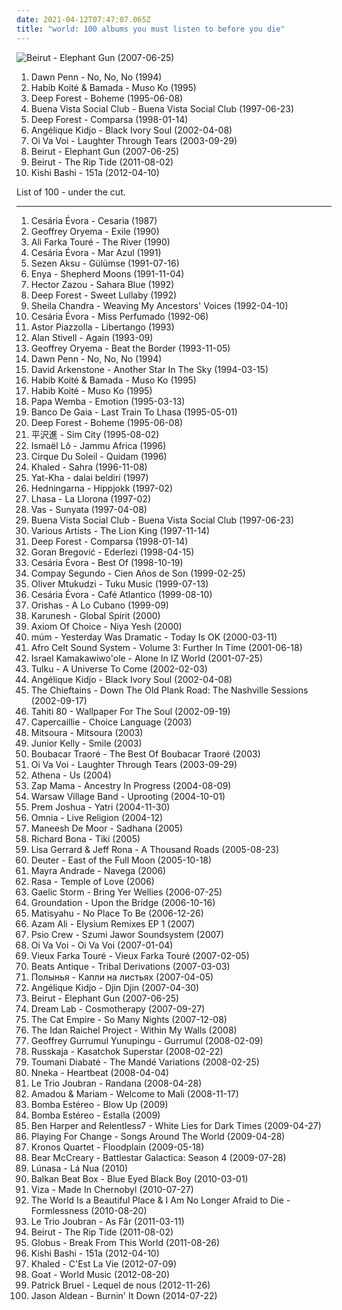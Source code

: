 ```yaml
---
date: 2021-04-12T07:47:07.065Z
title: "world: 100 albums you must listen to before you die"
---
```

![Beirut - Elephant Gun (2007-06-25)](http://coverartarchive.org/release/c3085de3-262f-360f-84bd-e007c682f043/9700126803-500.jpg "Beirut - Elephant Gun (2007-06-25)")
<ol class="albums">
<li data-cover="https://img.discogs.com/O1muWhnZKfzIgMNNroXNC1PnqYQ=/fit-in/301x300/filters:strip_icc():format(jpeg):mode_rgb():quality(90)/discogs-images/R-551112-1130442758.jpeg.jpg" data-tags="world, 90s, reggea, toi dub" role="button">Dawn Penn - No, No, No (1994)</li>
<li data-cover="http://coverartarchive.org/release/e7b9bda4-8a40-45cd-b624-1a689c6cd01e/10900710681-500.jpg" data-tags="africa, world" role="button">Habib Koité & Bamada - Muso Ko (1995)</li>
<li data-cover="http://coverartarchive.org/release/7a1234c0-0c18-3394-bbe1-1204f616bec2/1270264448-500.jpg" data-tags="new age, world" role="button">Deep Forest - Boheme (1995-06-08)</li>
<li data-cover="http://coverartarchive.org/release/9b6e7b6f-920c-4da9-a378-fc48944d3ea8/4505336738-500.jpg" data-tags="latin, cuban" role="button">Buena Vista Social Club - Buena Vista Social Club (1997-06-23)</li>
<li data-cover="http://coverartarchive.org/release/5a623c8d-7878-3d2a-8d87-60b5a31340e8/12921336614-500.jpg" data-tags="world, new age" role="button">Deep Forest - Comparsa (1998-01-14)</li>
<li data-cover="https://via.placeholder.com/450" data-tags="african" role="button">Angélique Kidjo - Black Ivory Soul (2002-04-08)</li>
<li data-cover="https://img.discogs.com/CYWXnnOLgzBU6l5Xxflmh3bL9cw=/fit-in/600x600/filters:strip_icc():format(jpeg):mode_rgb():quality(90)/discogs-images/R-5084192-1384054235-2279.jpeg.jpg" data-tags="chillout, world" role="button">Oi Va Voi - Laughter Through Tears (2003-09-29)</li>
<li data-cover="http://coverartarchive.org/release/c3085de3-262f-360f-84bd-e007c682f043/9700126803-500.jpg" data-tags="indie" role="button">Beirut - Elephant Gun (2007-06-25)</li>
<li data-cover="http://coverartarchive.org/release/3c763b64-12d2-4c61-9d4b-11eb06c2138d/13215984516-500.jpg" data-tags="indie, folk" role="button">Beirut - The Rip Tide (2011-08-02)</li>
<li data-cover="http://coverartarchive.org/release/80d6bd71-6b59-42c5-b8cd-c1c02c763558/2788223281-500.jpg" data-tags="indie, experimental" role="button">Kishi Bashi - 151a (2012-04-10)</li>
</ol>
List of 100 - under the cut.
<!-- more -->

_________________

<ol class="albums">
<li data-cover="http://coverartarchive.org/release/81551f1f-bc75-4bde-a10b-baf0a1d2c60b/15847482847-500.jpg" data-tags="latin, cabo verde" role="button">
Cesária Évora - Cesaria (1987)
</li>
<li data-cover="http://coverartarchive.org/release/a2d7aafd-96bc-3727-babd-440bab8a11c4/10012177305-500.jpg" data-tags="world, african" role="button">
Geoffrey Oryema - Exile (1990)
</li>
<li data-cover="https://via.placeholder.com/450" data-tags="mali" role="button">
Ali Farka Touré - The River (1990)
</li>
<li data-cover="http://coverartarchive.org/release/3f01ae30-cf9e-3ce5-a23e-6c6b71e84b3b/1719488913-500.jpg" data-tags="world" role="button">
Cesária Évora - Mar Azul (1991)
</li>
<li data-cover="http://coverartarchive.org/release/94402af0-4060-44e9-b58f-74a8624a5d9a/5815974344-500.jpg" data-tags="pop" role="button">
Sezen Aksu - Gülümse (1991-07-16)
</li>
<li data-cover="http://coverartarchive.org/release/2fbbe6b7-5679-33cf-a084-ee4bd5429807/16797026280-500.jpg" data-tags="celtic, new age" role="button">
Enya - Shepherd Moons (1991-11-04)
</li>
<li data-cover="http://coverartarchive.org/release/d5428e48-d058-4e78-8a23-a6253c6d27a4/1425087866-500.jpg" data-tags="ambient, world, spoken word" role="button">
Hector Zazou - Sahara Blue (1992)
</li>
<li data-cover="http://coverartarchive.org/release/554f927e-e45b-4ae0-9b5f-37301f05a5ce/1270310275-500.jpg" data-tags="electronic, world, ambient" role="button">
Deep Forest - Sweet Lullaby (1992)
</li>
<li data-cover="http://coverartarchive.org/release/302e8389-36b3-33b4-83d5-28ddc34c2fdb/3491078394-500.jpg" data-tags="indian" role="button">
Sheila Chandra - Weaving My Ancestors' Voices (1992-04-10)
</li>
<li data-cover="https://img.discogs.com/zIvtevA9FP8KzbGfE71GX8GYb2s=/fit-in/600x438/filters:strip_icc():format(jpeg):mode_rgb():quality(90)/discogs-images/R-6735984-1486318191-6142.jpeg.jpg" data-tags="cabo verde, latin" role="button">
Cesária Évora - Miss Perfumado (1992-06)
</li>
<li data-cover="http://coverartarchive.org/release/ba8bf2f1-162f-4761-9a5c-5c7a46cebc41/5647298054-500.jpg" data-tags="tango, tango nuevo" role="button">
Astor Piazzolla - Libertango (1993)
</li>
<li data-cover="http://coverartarchive.org/release/4394f7b7-bd91-4742-88a7-bfd334133bc3/9155296198-500.jpg" data-tags="celtic, world, alan stivell" role="button">
Alan Stivell - Again (1993-09)
</li>
<li data-cover="https://img.discogs.com/nWkKpelqGc14OI4pl0TgzNMAYHE=/fit-in/600x591/filters:strip_icc():format(jpeg):mode_rgb():quality(90)/discogs-images/R-1633864-1374129489-4245.jpeg.jpg" data-tags="african music, world, afrika" role="button">
Geoffrey Oryema - Beat the Border (1993-11-05)
</li>
<li data-cover="https://img.discogs.com/O1muWhnZKfzIgMNNroXNC1PnqYQ=/fit-in/301x300/filters:strip_icc():format(jpeg):mode_rgb():quality(90)/discogs-images/R-551112-1130442758.jpeg.jpg" data-tags="world, 90s, reggea, toi dub" role="button">
Dawn Penn - No, No, No (1994)
</li>
<li data-cover="http://coverartarchive.org/release/7cb91932-1464-4c12-8d7b-b411e8230d3c/6951145597-500.jpg" data-tags="world, new age, symphonic, celtic, sun and moon and stars and outer space, another star in the sky- david arkenstone, leo perez" role="button">
David Arkenstone - Another Star In The Sky (1994-03-15)
</li>
<li data-cover="http://coverartarchive.org/release/e7b9bda4-8a40-45cd-b624-1a689c6cd01e/10900710681-500.jpg" data-tags="africa, world" role="button">
Habib Koité & Bamada - Muso Ko (1995)
</li>
<li data-cover="https://img.discogs.com/CIAnwrueemNGfjRFkALzNKhKebY=/fit-in/600x545/filters:strip_icc():format(jpeg):mode_rgb():quality(90)/discogs-images/R-5489225-1394701792-7654.jpeg.jpg" data-tags="world, africa" role="button">
Habib Koité - Muso Ko (1995)
</li>
<li data-cover="https://img.discogs.com/6LtB2S7zZZ2tn1GtSwiz_2RjKP0=/fit-in/600x599/filters:strip_icc():format(jpeg):mode_rgb():quality(90)/discogs-images/R-3996436-1353667610-2460.jpeg.jpg" data-tags="world" role="button">
Papa Wemba - Emotion (1995-03-13)
</li>
<li data-cover="http://coverartarchive.org/release/7677b6b3-b1a9-3285-bb88-f1d962baced8/10364484101-500.jpg" data-tags="world:beats, electronic, ambient" role="button">
Banco De Gaia - Last Train To Lhasa (1995-05-01)
</li>
<li data-cover="http://coverartarchive.org/release/7a1234c0-0c18-3394-bbe1-1204f616bec2/1270264448-500.jpg" data-tags="new age, world" role="button">
Deep Forest - Boheme (1995-06-08)
</li>
<li data-cover="http://coverartarchive.org/release/6c3f2e03-0185-41e8-b29b-1b2d4e12779a/14920646509-500.jpg" data-tags="experimental, world" role="button">
平沢進 - Sim City (1995-08-02)
</li>
<li data-cover="https://img.discogs.com/hhUC5MuJ4ResnSGsifa3drRdZZc=/fit-in/500x500/filters:strip_icc():format(jpeg):mode_rgb():quality(90)/discogs-images/R-4722373-1416128909-5697.jpeg.jpg" data-tags="african" role="button">
Ismaël Lô - Jammu Africa (1996)
</li>
<li data-cover="http://coverartarchive.org/release/b5fc598e-aad1-320f-b5ea-7f8e284981de/27707854730-500.jpg" data-tags="soundtrack, instrumental, ambient, circus" role="button">
Cirque Du Soleil - Quidam (1996)
</li>
<li data-cover="https://via.placeholder.com/450" data-tags="arabic" role="button">
Khaled - Sahra (1996-11-08)
</li>
<li data-cover="https://img.discogs.com/8d8f8f69c0b35de09d8b8b063a3d2cd54dd9e234/images/spacer.gif" data-tags="world, throat singing" role="button">
Yat-Kha - dalai beldiri (1997)
</li>
<li data-cover="https://img.discogs.com/s11WZMdGv-m2c9y4ffXW7KRHnM0=/fit-in/170x170/filters:strip_icc():format(jpeg):mode_rgb():quality(90)/discogs-images/R-1003655-1182947062.jpeg.jpg" data-tags="swedish, folk, world, scandinavian, nordic ethno grooves, nordic folk, mycds, because i was brainwashed by folk musicians, albums that shaped my taste in music" role="button">
Hedningarna - Hippjokk (1997-02)
</li>
<li data-cover="http://coverartarchive.org/release/6025a2f5-91b2-4a23-b314-9ef6c75daffe/25855299022-500.jpg" data-tags="lhasa, spanish, female vocalists, latin" role="button">
Lhasa - La Llorona (1997-02)
</li>
<li data-cover="http://coverartarchive.org/release/db18ce9e-4bd5-43b7-869f-35e4e83423ab/3460033404-500.jpg" data-tags="world, ethnic, ethereal" role="button">
Vas - Sunyata (1997-04-08)
</li>
<li data-cover="http://coverartarchive.org/release/9b6e7b6f-920c-4da9-a378-fc48944d3ea8/4505336738-500.jpg" data-tags="latin, cuban" role="button">
Buena Vista Social Club - Buena Vista Social Club (1997-06-23)
</li>
<li data-cover="http://coverartarchive.org/release/01e97e43-dc06-4e7e-8541-976064584683/9301874559-500.jpg" data-tags="soundtrack, disney" role="button">
Various Artists - The Lion King (1997-11-14)
</li>
<li data-cover="http://coverartarchive.org/release/5a623c8d-7878-3d2a-8d87-60b5a31340e8/12921336614-500.jpg" data-tags="world, new age" role="button">
Deep Forest - Comparsa (1998-01-14)
</li>
<li data-cover="https://via.placeholder.com/450" data-tags="balkan" role="button">
Goran Bregović - Ederlezi (1998-04-15)
</li>
<li data-cover="http://coverartarchive.org/release/9d255979-2c83-4e1f-91d2-7d7b3faf0a9f/11408081526-500.jpg" data-tags="80s, world, latin, 90s, african, female vocalist, compilation, cape verdean, coladeira, moma" role="button">
Cesária Évora - Best Of (1998-10-19)
</li>
<li data-cover="http://coverartarchive.org/release/dba2993e-4530-483c-a173-1d6704264472/2720958236-500.jpg" data-tags="latin, cuba" role="button">
Compay Segundo - Cien Años de Son (1999-02-25)
</li>
<li data-cover="http://coverartarchive.org/release/478daf63-c8cd-47a0-b319-e69f78f7b40c/15535648338-500.jpg" data-tags="african, world" role="button">
Oliver Mtukudzi - Tuku Music (1999-07-13)
</li>
<li data-cover="https://img.discogs.com/eiWK3lRVlISXDy75hUMOXdHQWkM=/fit-in/475x480/filters:strip_icc():format(jpeg):mode_rgb():quality(90)/discogs-images/R-5228597-1388162405-1404.jpeg.jpg" data-tags="latin, morna, world, cape verdean" role="button">
Cesária Évora - Café Atlantico (1999-08-10)
</li>
<li data-cover="http://coverartarchive.org/release/42579a94-0d4b-3138-8e4f-cc618643d87f/8121657097-500.jpg" data-tags="cuban" role="button">
Orishas - A Lo Cubano (1999-09)
</li>
<li data-cover="https://via.placeholder.com/450" data-tags="new age" role="button">
Karunesh - Global Spirit (2000)
</li>
<li data-cover="http://coverartarchive.org/release/9133ee05-ba79-4d1e-9137-2aeb1ca4767b/3134702383-500.jpg" data-tags="instrumental, ambient, world, world fusion, persian, world music: persian, world tribal" role="button">
Axiom Of Choice - Niya Yesh (2000)
</li>
<li data-cover="https://img.discogs.com/4A7pxX5IPWZyBTGjz_ivrmyVXi8=/fit-in/600x600/filters:strip_icc():format(jpeg):mode_rgb():quality(90)/discogs-images/R-28802-1300556819.jpeg.jpg" data-tags="ambient, glitch, electronica, post-rock" role="button">
múm - Yesterday Was Dramatic - Today Is OK (2000-03-11)
</li>
<li data-cover="http://coverartarchive.org/release/5e044665-039f-4821-9f8f-d0b2eecd7fc1/4269686549-500.jpg" data-tags="world" role="button">
Afro Celt Sound System - Volume 3: Further In Time (2001-06-18)
</li>
<li data-cover="http://coverartarchive.org/release/6018533d-2cc6-42e4-9a10-fab945f8c5fe/4412087433-500.jpg" data-tags="ukulele, iz" role="button">
Israel Kamakawiwo'ole - Alone In IZ World (2001-07-25)
</li>
<li data-cover="http://coverartarchive.org/release/f1754d8a-ae7f-4472-b1b0-9dcdeb88336f/17891541211-500.jpg" data-tags="world, ethnic and world fusion, new age" role="button">
Tulku - A Universe To Come (2002-02-03)
</li>
<li data-cover="https://via.placeholder.com/450" data-tags="african" role="button">
Angélique Kidjo - Black Ivory Soul (2002-04-08)
</li>
<li data-cover="http://coverartarchive.org/release/b69a0751-8747-421e-9e2e-a72624534653/26818208829-500.jpg" data-tags="celtic" role="button">
The Chieftains - Down The Old Plank Road: The Nashville Sessions (2002-09-17)
</li>
<li data-cover="https://img.discogs.com/wJR05WoknYFTK0ULbCWEd_UrEsI=/fit-in/600x592/filters:strip_icc():format(jpeg):mode_rgb():quality(90)/discogs-images/R-602757-1137256458.jpeg.jpg" data-tags="indie pop" role="button">
Tahiti 80 - Wallpaper For The Soul (2002-09-19)
</li>
<li data-cover="http://coverartarchive.org/release/9693a9e6-e27d-4039-b655-441066c2bcf3/21357485950-500.jpg" data-tags="celtic, scottish" role="button">
Capercaillie - Choice Language (2003)
</li>
<li data-cover="http://coverartarchive.org/release/26ab8ec0-f514-3f23-bd60-d10766fb3980/11626615034-500.jpg" data-tags="folk, world, electro folk" role="button">
Mitsoura - Mitsoura (2003)
</li>
<li data-cover="https://via.placeholder.com/450" data-tags="reggae" role="button">
Junior Kelly - Smile (2003)
</li>
<li data-cover="https://via.placeholder.com/450" data-tags="mali, world, african, blues" role="button">
Boubacar Traoré - The Best Of Boubacar Traoré (2003)
</li>
<li data-cover="https://img.discogs.com/CYWXnnOLgzBU6l5Xxflmh3bL9cw=/fit-in/600x600/filters:strip_icc():format(jpeg):mode_rgb():quality(90)/discogs-images/R-5084192-1384054235-2279.jpeg.jpg" data-tags="chillout, world" role="button">
Oi Va Voi - Laughter Through Tears (2003-09-29)
</li>
<li data-cover="https://img.discogs.com/uHbeU2Oii_xPHRDqgC6hm4rLLnU=/fit-in/398x400/filters:strip_icc():format(jpeg):mode_rgb():quality(90)/discogs-images/R-2522020-1288603736.jpeg.jpg" data-tags="alternative, world, ska, turkish" role="button">
Athena - Us (2004)
</li>
<li data-cover="http://coverartarchive.org/release/34361b26-4ca9-3bcf-81ff-95ced75c64cf/15472233585-500.jpg" data-tags="world" role="button">
Zap Mama - Ancestry In Progress (2004-08-09)
</li>
<li data-cover="http://coverartarchive.org/release/5342a9c2-04fa-4f66-bd3e-919526bd656b/14989235423-500.jpg" data-tags="folk, world" role="button">
Warsaw Village Band - Uprooting (2004-10-01)
</li>
<li data-cover="https://img.discogs.com/a5wLz1TYsCWirIhx4DttB4CZ1jI=/fit-in/355x351/filters:strip_icc():format(jpeg):mode_rgb():quality(90)/discogs-images/R-744696-1154424631.jpeg.jpg" data-tags="ambient, fusion, world, meditation" role="button">
Prem Joshua - Yatri (2004-11-30)
</li>
<li data-cover="http://coverartarchive.org/release/2e3d697f-bd7e-425c-8038-62acb798dacc/25358241319-500.jpg" data-tags="folk, world, pagan, celtic" role="button">
Omnia - Live Religion (2004-12)
</li>
<li data-cover="http://coverartarchive.org/release/8ac84573-eaec-4b81-8624-dca8050e30ea/27248310973-500.jpg" data-tags="maneesh de moor" role="button">
Maneesh De Moor - Sadhana (2005)
</li>
<li data-cover="https://img.discogs.com/68hQhoX74n_1hpqXDpGjnNHC9Qs=/fit-in/600x593/filters:strip_icc():format(jpeg):mode_rgb():quality(90)/discogs-images/R-2518618-1538807095-7875.jpeg.jpg" data-tags="jazz, fusion, richard bona" role="button">
Richard Bona - Tiki (2005)
</li>
<li data-cover="http://coverartarchive.org/release/3b803df2-86cb-4106-91b1-1c269b1776fc/18247981407-500.jpg" data-tags="ambient, female vocalists, world, new age, ethereal, world fusion, neo-classical, heavenly voices, lisa gerrard" role="button">
Lisa Gerrard & Jeff Rona - A Thousand Roads (2005-08-23)
</li>
<li data-cover="https://img.discogs.com/zrHhI4AAuvdXMs0udXX1cObnsyg=/fit-in/597x595/filters:strip_icc():format(jpeg):mode_rgb():quality(90)/discogs-images/R-2865155-1304634115.jpeg.jpg" data-tags="new age, meditation, relax" role="button">
Deuter - East of the Full Moon (2005-10-18)
</li>
<li data-cover="https://via.placeholder.com/450" data-tags="africa, cape verdean" role="button">
Mayra Andrade - Navega (2006)
</li>
<li data-cover="https://via.placeholder.com/450" data-tags="new age, world, meditative" role="button">
Rasa - Temple of Love (2006)
</li>
<li data-cover="http://coverartarchive.org/release/298b2b1e-d3cf-4dec-be0b-1803064a093f/8915966727-500.jpg" data-tags="irish, celtic rock" role="button">
Gaelic Storm - Bring Yer Wellies (2006-07-25)
</li>
<li data-cover="https://img.discogs.com/U58zUfHQR-hwVyCndesWQVtilIo=/fit-in/300x271/filters:strip_icc():format(jpeg):mode_rgb():quality(90)/discogs-images/R-4215651-1421433469-3950.jpeg.jpg" data-tags="reggae, roots reggae" role="button">
Groundation - Upon the Bridge (2006-10-16)
</li>
<li data-cover="https://img.discogs.com/hDPyAXslSo8VoCOlPJLDfm3K5K4=/fit-in/571x568/filters:strip_icc():format(jpeg):mode_rgb():quality(90)/discogs-images/R-924934-1173714736.jpeg.jpg" data-tags="reggae" role="button">
Matisyahu - No Place To Be (2006-12-26)
</li>
<li data-cover="http://coverartarchive.org/release/8a67de40-8935-4010-8bf3-79b6f481eedb/14957835969-500.jpg" data-tags="world, ethereal, female vocalists, ethnic, new age" role="button">
Azam Ali - Elysium Remixes EP 1 (2007)
</li>
<li data-cover="https://img.discogs.com/SwsRLSUxpQnLPYyCoAX1v2VheJo=/fit-in/600x541/filters:strip_icc():format(jpeg):mode_rgb():quality(90)/discogs-images/R-4088251-1482529659-6573.jpeg.jpg" data-tags="world, indie folk" role="button">
Psio Crew - Szumi Jawor Soundsystem (2007)
</li>
<li data-cover="http://coverartarchive.org/release/bfc2c829-0cc0-4a7e-82e8-bbf3bf9b4f3d/23824074944-500.jpg" data-tags="balkan" role="button">
Oi Va Voi - Oi Va Voi (2007-01-04)
</li>
<li data-cover="http://coverartarchive.org/release/419e1706-ac4a-4c4f-9e5c-1296706d7af4/17176590778-500.jpg" data-tags="african, desert blues" role="button">
Vieux Farka Touré - Vieux Farka Touré (2007-02-05)
</li>
<li data-cover="https://img.discogs.com/P-cjDmV89ekBHaykxJzJK7n9K5Q=/fit-in/600x533/filters:strip_icc():format(jpeg):mode_rgb():quality(90)/discogs-images/R-1565986-1228865041.jpeg.jpg" data-tags="electronic, bellydance, tribal fusion, beats antique" role="button">
Beats Antique - Tribal Derivations (2007-03-03)
</li>
<li data-cover="http://coverartarchive.org/release/6b7201de-f3e4-4101-9a9f-322ccf100096/17529416004-500.jpg" data-tags="folk, world, russian" role="button">
Полынья - Капли на листьях (2007-04-05)
</li>
<li data-cover="https://img.discogs.com/-5jtMn-wD446yzhMlSbS9DWLnCY=/fit-in/300x300/filters:strip_icc():format(jpeg):mode_rgb():quality(90)/discogs-images/R-9028379-1473531727-7941.jpeg.jpg" data-tags="african, world" role="button">
Angélique Kidjo - Djin Djin (2007-04-30)
</li>
<li data-cover="http://coverartarchive.org/release/c3085de3-262f-360f-84bd-e007c682f043/9700126803-500.jpg" data-tags="indie" role="button">
Beirut - Elephant Gun (2007-06-25)
</li>
<li data-cover="http://coverartarchive.org/release/9a9f60dd-c556-457a-96f4-937f2f70a14e/10435093286-500.jpg" data-tags="ambient, world, psychill, female vocals" role="button">
Dream Lab - Cosmotherapy (2007-09-27)
</li>
<li data-cover="http://coverartarchive.org/release/60c75797-7ea4-4a9d-83f5-b25dea1c4bce/2067224068-500.jpg" data-tags="funk, ska, jazz" role="button">
The Cat Empire - So Many Nights (2007-12-08)
</li>
<li data-cover="https://img.discogs.com/zGuEGuR2NeFbeDbzNq2N9Ebc4Ak=/fit-in/600x536/filters:strip_icc():format(jpeg):mode_rgb():quality(90)/discogs-images/R-5555085-1471461451-6965.png.jpg" data-tags="world" role="button">
The Idan Raichel Project - Within My Walls (2008)
</li>
<li data-cover="http://coverartarchive.org/release/89f2b2dc-1c20-4643-af17-2c09f80c1fb9/19301338298-500.jpg" data-tags="folk, acoustic, world, aboriginal, angelic, gramusels favourites, the best of, investig" role="button">
Geoffrey Gurrumul Yunupingu - Gurrumul (2008-02-09)
</li>
<li data-cover="https://img.discogs.com/61TZ4NOUkd5hdKOXUrZPGW-YioI=/fit-in/548x497/filters:strip_icc():format(jpeg):mode_rgb():quality(90)/discogs-images/R-4256005-1359886613-1275.jpeg.jpg" data-tags="world, austrian, opelmelange, rocknroller" role="button">
Russkaja - Kasatchok Superstar (2008-02-22)
</li>
<li data-cover="http://coverartarchive.org/release/b2333e28-d21f-4885-b667-150d1b62d0b0/26711667967-500.jpg" data-tags="kora" role="button">
Toumani Diabaté - The Mandé Variations (2008-02-25)
</li>
<li data-cover="https://img.discogs.com/domWqmXWqrFth-Ihy-bpE3O2yjI=/fit-in/358x324/filters:strip_icc():format(jpeg):mode_rgb():quality(90)/discogs-images/R-2107155-1287502326.jpeg.jpg" data-tags="soul" role="button">
Nneka - Heartbeat (2008-04-04)
</li>
<li data-cover="http://coverartarchive.org/release/9457782e-436d-40e8-a5b8-e5149076344f/17156060759-500.jpg" data-tags="world, oud, arabic folk music, le trio joubran" role="button">
Le Trio Joubran - Randana (2008-04-28)
</li>
<li data-cover="https://img.discogs.com/NBtcWOyn3LeZEvP3-j5KdET3Ag0=/fit-in/600x535/filters:strip_icc():format(jpeg):mode_rgb():quality(90)/discogs-images/R-1705495-1575570138-4710.jpeg.jpg" data-tags="mali" role="button">
Amadou & Mariam - Welcome to Mali (2008-11-17)
</li>
<li data-cover="http://coverartarchive.org/release/1fa3e5de-3aee-445f-94de-20d51796816f/21676034251-500.jpg" data-tags="reggae, dub, electro, world, norteño, aj playlist" role="button">
Bomba Estéreo - Blow Up (2009)
</li>
<li data-cover="http://coverartarchive.org/release/b945c87e-25be-4968-b28e-36a3079209d6/2569874889-500.jpg" data-tags="reggae, world, colombia, one world" role="button">
Bomba Estéreo - Estalla (2009)
</li>
<li data-cover="http://coverartarchive.org/release/694a82e4-b933-4ad7-a1c1-455be9c0cbf6/9600468084-500.jpg" data-tags="rock" role="button">
Ben Harper and Relentless7 - White Lies for Dark Times (2009-04-27)
</li>
<li data-cover="https://img.discogs.com/-sI2i921v_mbY12z31hkY93rO1g=/fit-in/500x449/filters:strip_icc():format(jpeg):mode_rgb():quality(90)/discogs-images/R-2909922-1306817123.jpeg.jpg" data-tags="world" role="button">
Playing For Change - Songs Around The World (2009-04-28)
</li>
<li data-cover="http://coverartarchive.org/release/0b33ed2f-b1e1-43d1-82ad-a1e9f9f9c6bf/12063130383-500.jpg" data-tags="world, mind-blowing" role="button">
Kronos Quartet - Floodplain (2009-05-18)
</li>
<li data-cover="http://coverartarchive.org/release/05c2a1cc-b7cc-441e-bd59-861c316e8fd3/6580414278-500.jpg" data-tags="soundtrack" role="button">
Bear McCreary - Battlestar Galactica: Season 4 (2009-07-28)
</li>
<li data-cover="http://coverartarchive.org/release/5a16c62e-7a0f-4fdc-a276-e99aa05abbf9/5613140454-500.jpg" data-tags="world, irish, celtic" role="button">
Lúnasa - Lá Nua (2010)
</li>
<li data-cover="http://coverartarchive.org/release/e7271825-c1a8-42e4-a864-b958192d55c4/4506961275-500.jpg" data-tags="alternative dance" role="button">
Balkan Beat Box - Blue Eyed Black Boy (2010-03-01)
</li>
<li data-cover="http://coverartarchive.org/release/63f279ce-5c6e-48d1-bf85-37f0c6775ed8/15299333910-500.jpg" data-tags="rock, alternative rock, world, folk rock, congenial, suckasberlin, soadberlin" role="button">
Viza - Made In Chernobyl (2010-07-27)
</li>
<li data-cover="http://coverartarchive.org/release/0a31c3a3-f69d-4a16-9267-b5d072615f55/22109056565-500.jpg" data-tags="post-rock" role="button">
The World Is a Beautiful Place & I Am No Longer Afraid to Die - Formlessness (2010-08-20)
</li>
<li data-cover="http://coverartarchive.org/release/548816d4-c266-4284-a85a-c1dd3ce3111c/3340383644-500.jpg" data-tags="folk, oud, instrumental, arabic, world" role="button">
Le Trio Joubran - As Fâr (2011-03-11)
</li>
<li data-cover="http://coverartarchive.org/release/3c763b64-12d2-4c61-9d4b-11eb06c2138d/13215984516-500.jpg" data-tags="indie, folk" role="button">
Beirut - The Rip Tide (2011-08-02)
</li>
<li data-cover="http://coverartarchive.org/release/bdeb4647-5774-429a-88e3-da375cb540e1/8258911638-500.jpg" data-tags="classical, instrumental, epic, world, new age, symphonic metal, neo-classical rock, album to check again" role="button">
Globus - Break From This World (2011-08-26)
</li>
<li data-cover="http://coverartarchive.org/release/80d6bd71-6b59-42c5-b8cd-c1c02c763558/2788223281-500.jpg" data-tags="indie, experimental" role="button">
Kishi Bashi - 151a (2012-04-10)
</li>
<li data-cover="http://coverartarchive.org/release/c6429edc-3a9e-4623-a34b-2fb041a3ce98/1675010192-500.jpg" data-tags="world, dep, fm, az, enea agolli" role="button">
Khaled - C'Est La Vie (2012-07-09)
</li>
<li data-cover="https://img.discogs.com/Xd89B7vAbeXdJFsEnBio3wCG__I=/fit-in/492x492/filters:strip_icc():format(jpeg):mode_rgb():quality(90)/discogs-images/R-3954491-1369233082-6418.jpeg.jpg" data-tags="psychedelic rock, psychedelic, sweden, afro-beat" role="button">
Goat - World Music (2012-08-20)
</li>
<li data-cover="http://coverartarchive.org/release/8dcaafe0-6e2e-4361-b666-5815d1f7dfc8/3236032347-500.jpg" data-tags="french, world" role="button">
Patrick Bruel - Lequel de nous (2012-11-26)
</li>
<li data-cover="http://coverartarchive.org/release/48a36cde-f6a9-4ef5-ae36-8236f910cf7c/9108150553-500.jpg" data-tags="world, anton newcombe, deathgaze, jason aldean" role="button">
Jason Aldean - Burnin' It Down (2014-07-22)
</li>
</ol>